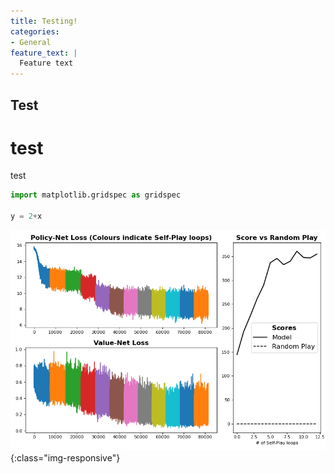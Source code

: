 ```yaml
---
title: Testing!
categories:
- General
feature_text: |
  Feature text
---
```


## Test

# test

test


```py
import matplotlib.gridspec as gridspec

y = 2+x
```


![ImageTitle](/assets/blog_AZ/Loss_png.png){:class="img-responsive"}